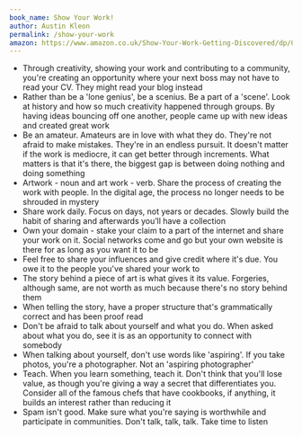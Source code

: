 ```yaml
---
book_name: Show Your Work!
author: Austin Kleon
permalink: /show-your-work
amazon: https://www.amazon.co.uk/Show-Your-Work-Getting-Discovered/dp/076117897X/
---
```


- Through creativity, showing your work and contributing to a community, you're creating an opportunity where your next boss may not have to read your CV. They might read your blog instead
- Rather than be a 'lone genius', be a scenius. Be a part of a 'scene'. Look at history and how so much creativity happened through groups. By having ideas bouncing off one another, people came up with new ideas and created great work
- Be an amateur. Amateurs are in love with what they do. They're not afraid to make mistakes. They're in an endless pursuit. It doesn't matter if the work is mediocre, it can get better through increments. What matters is that it's there, the biggest gap is between doing nothing and doing something
- Artwork - noun and art work - verb. Share the process of creating the work with people. In the digital age, the process no longer needs to be shrouded in mystery
- Share work daily. Focus on days, not years or decades. Slowly build the habit of sharing and afterwards you’ll have a collection
- Own your domain - stake your claim to a part of the internet and share your work on it. Social networks come and go but your own website is there for as long as you want it to be
- Feel free to share your influences and give credit where it's due. You owe it to the people you've shared your work to
- The story behind a piece of art is what gives it its value. Forgeries, although same, are not worth as much because there's no story behind them
- When telling the story, have a proper structure that's grammatically correct and has been proof read
- Don't be afraid to talk about yourself and what you do. When asked about what you do, see it is as an opportunity to connect with somebody
- When talking about yourself, don't use words like 'aspiring'. If you take photos, you're a photographer. Not an 'aspiring photographer'
- Teach. When you learn something, teach it. Don't think that you'll lose value, as though you're giving a way a secret that differentiates you. Consider all of the famous chefs that have cookbooks, if anything, it builds an interest rather than reducing it
- Spam isn't good. Make sure what you're saying is worthwhile and participate in communities. Don't talk, talk, talk. Take time to listen